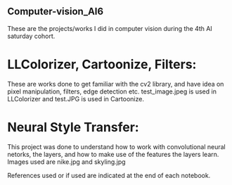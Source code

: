 ## Computer-vision_AI6
These are the projects/works I did in computer vision during the 4th AI saturday cohort.

# LLColorizer, Cartoonize, Filters:
These are works done to get familiar with the cv2 library, and have idea on pixel manipulation, filters, edge detection etc. test_image.jpeg is used in LLColorizer and test.JPG is used in Cartoonize.

# Neural Style Transfer:
This project was done to understand how to work with convolutional neural netorks, the layers, and how to make use of the features the layers learn. Images used are nike.jpg and skyling.jpg

References used or if used are indicated at the end of each notebook.
